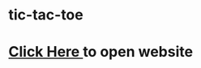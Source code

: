 # tic-tac-toe

<h1><a href="https://harsh-goel.github.io/tic-tac-toe/" target="blank">Click Here </a> to open website </h1>
